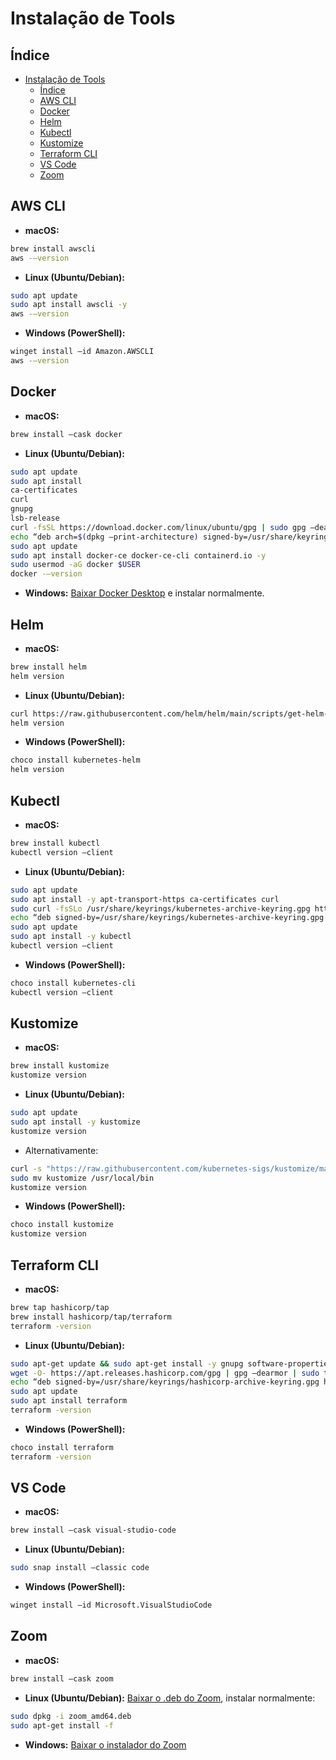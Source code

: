 # Instalação de Tools

## Índice

- [Instalação de Tools](#instalação-de-tools)
  - [Índice](#índice)
  - [AWS CLI](#aws-cli)
  - [Docker](#docker)
  - [Helm](#helm)
  - [Kubectl](#kubectl)
  - [Kustomize](#kustomize)
  - [Terraform CLI](#terraform-cli)
  - [VS Code](#vs-code)
  - [Zoom](#zoom)

## AWS CLI

- **macOS:**

```bash
brew install awscli
aws -–version
```

- **Linux (Ubuntu/Debian):**

```bash
sudo apt update
sudo apt install awscli -y
aws -–version
```

- **Windows (PowerShell):**

```bash
winget install –id Amazon.AWSCLI
aws -–version
```

## Docker

- **macOS:**

```bash
brew install –cask docker
```

- **Linux (Ubuntu/Debian):**

```bash
sudo apt update
sudo apt install
ca-certificates
curl
gnupg
lsb-release
curl -fsSL https://download.docker.com/linux/ubuntu/gpg | sudo gpg –dearmor -o /usr/share/keyrings/docker-archive-keyring.gpg
echo “deb arch=$(dpkg –print-architecture) signed-by=/usr/share/keyrings/docker-archive-keyring.gpg https://download.docker.com/linux/ubuntu $(lsb_release -cs) stable” | sudo tee /etc/apt/sources.list.d/docker.list > /dev/null
sudo apt update
sudo apt install docker-ce docker-ce-cli containerd.io -y
sudo usermod -aG docker $USER
docker -–version
```

- **Windows:**
  [Baixar Docker Desktop](https://desktop.docker.com/win/main/amd64/Docker%20Desktop%20Installer.exe) e instalar normalmente.

## Helm

- **macOS:**

```bash
brew install helm
helm version
```

- **Linux (Ubuntu/Debian):**

```bash
curl https://raw.githubusercontent.com/helm/helm/main/scripts/get-helm-3 | bash
helm version
```

- **Windows (PowerShell):**

```bash
choco install kubernetes-helm
helm version
```

## Kubectl

- **macOS:**

```bash
brew install kubectl
kubectl version –client
```

- **Linux (Ubuntu/Debian):**

```bash
sudo apt update
sudo apt install -y apt-transport-https ca-certificates curl
sudo curl -fsSLo /usr/share/keyrings/kubernetes-archive-keyring.gpg https://packages.cloud.google.com/apt/doc/apt-key.gpg
echo “deb signed-by=/usr/share/keyrings/kubernetes-archive-keyring.gpg https://apt.kubernetes.io/ kubernetes-xenial main” | sudo tee /etc/apt/sources.list.d/kubernetes.list
sudo apt update
sudo apt install -y kubectl
kubectl version –client
```

- **Windows (PowerShell):**

```bash
choco install kubernetes-cli
kubectl version –client
```

## Kustomize

- **macOS:**

```bash
brew install kustomize
kustomize version
```

- **Linux (Ubuntu/Debian):**

```bash
sudo apt update
sudo apt install -y kustomize
kustomize version
```

- Alternativamente:

```bash
curl -s "https://raw.githubusercontent.com/kubernetes-sigs/kustomize/master/hack/install_kustomize.sh"  | bash
sudo mv kustomize /usr/local/bin
kustomize version
```

- **Windows (PowerShell):**

```bash
choco install kustomize
kustomize version
```

## Terraform CLI

- **macOS:**

```bash
brew tap hashicorp/tap
brew install hashicorp/tap/terraform
terraform -version
```

- **Linux (Ubuntu/Debian):**

```bash
sudo apt-get update && sudo apt-get install -y gnupg software-properties-common
wget -O- https://apt.releases.hashicorp.com/gpg | gpg –dearmor | sudo tee /usr/share/keyrings/hashicorp-archive-keyring.gpg
echo “deb signed-by=/usr/share/keyrings/hashicorp-archive-keyring.gpg https://apt.releases.hashicorp.com $(lsb_release -cs) main” | sudo tee /etc/apt/sources.list.d/hashicorp.list
sudo apt update
sudo apt install terraform
terraform -version
```

- **Windows (PowerShell):**

```bash
choco install terraform
terraform -version
```

## VS Code

- **macOS:**

```bash
brew install –cask visual-studio-code
```

- **Linux (Ubuntu/Debian):**

```bash
sudo snap install –classic code
```

- **Windows (PowerShell):**

```bash
winget install –id Microsoft.VisualStudioCode
```

## Zoom

- **macOS:**

```bash
brew install –cask zoom
```

- **Linux (Ubuntu/Debian):**
  [Baixar o .deb do Zoom](https://zoom.us/download#client_4meeting), instalar normalmente:

```bash
sudo dpkg -i zoom_amd64.deb
sudo apt-get install -f
```

- **Windows:**
  [Baixar o instalador do Zoom](https://zoom.us/download)
